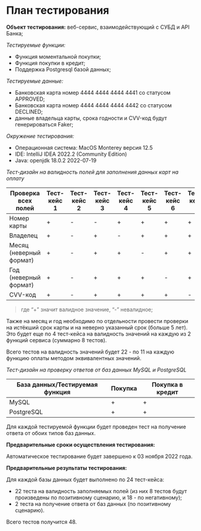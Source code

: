 # План тестирования

**Объект тестирования:** веб-сервис, взаимодействующий с СУБД и API Банка;

_Тестируемые функции:_
- Функция моментальной покупки;
- Функция покупки в кредит;
- Поддержка Postgresql базой данных;

_Тестируемые данные:_
- Банковская карта номер 4444 4444 4444 4441 со статусом APPROVED;
- Банковская карта номер 4444 4444 4444 4442 со статусом DECLINED;
- данные владельца карты, срока годности и CVV-код будут генерироваться Faker;

_Окружение тестирования:_
- Операционная система: MacOS Monterey версия 12.5
- IDE: IntelliJ IDEA 2022.2 (Community Edition)
- Java: openjdk 18.0.2 2022-07-19

_Тест-дизайн на валидность полей для заполнения данных карт на оплату_

| Проверка всех полей     | Тест-кейс 1 | Тест-кейс 2 | Тест-кейс 3 | Тест-кейс 4 | Тест-кейс 5 | Тест-кейс 6 | Тест-кейс 7 |
|-------------------------|-------------|-------------|-------------|-------------|-------------|-------------|-------------|
| Номер карты             | +           | -           | -           | +           | +           | +           | +           |
| Владелец                | +           | -           | +           | -           | +           | +           | +           |
| Месяц (неверный формат) | +           | -           | +           | +           | -           | +           | +           |
| Год (неверный формат)   | +           | -           | +           | +           | +           | -           | +           |
| CVV-код                 | +           | -           | +           | +           | +           | +           | -           |
> где “+” значит валидное значение, “-” невалидное;

Также на месяц и год необходимо по отдельности провести проверки на истёкший
срок карты и на неверно указанный срок (больше 5 лет). Это будет еще по 4
тест-кейса на валидность значений на каждую из 2 функций сервиса (суммарно
8 тестов).

Всего тестов на валидность значений будет 22 - по 11 на каждую функцию оплаты
методом эквивалентных значений.

_Тест-дизайн на проверку ответов от баз данных MySQL и PostgreSQL_

| База данных/Тестируемая функция | Покупка | Покупка в кредит |
|---------------------------------|---------|------------------|
| MySQL                           | +       | +                |
| PostgreSQL                      | +       | +                |

Для каждой тестируемой функции будет проведен тест на получение ответа от 
обоих типов баз данных. 


**Предварительные сроки осуществления тестирования:**

Автоматическое тестирование будет завершено к 03 ноября 2022 года.

**Предварительные результаты тестирования:**

Для каждой базы данных будет выполнено по 24 тест-кейса:

- 22 теста на валидность заполняемых полей (из них 8 тестов будут 
произведены по позитивному сценарию, и 18 - по негативному);
- 2 теста на получение ответа от баз данных (по позитивному сценарию).

Всего тестов получится 48.
